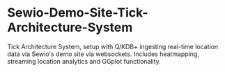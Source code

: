 # Sewio-Demo-Site-Tick-Architecture-System
Tick Architecture System, setup with Q/KDB+ ingesting real-time location data via Sewio's demo site via websockets. Includes heatmapping, streaming location analytics and GGplot functionality.
